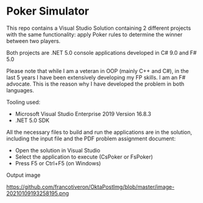 # Poker Simulator

This repo contains a Visual Studio Solution containing 2 different projects with the same functionality: apply Poker rules to determine the winner between two players.

Both projects are .NET 5.0 console applications developed in C# 9.0 and F# 5.0

Please note that while I am a veteran in OOP (mainly C++ and C#), in the last 5 years I have been extensively developing my FP skills. I am an F# advocate.
This is the reason why I have developed the problem in both languages.

Tooling used:

- Microsoft Visual Studio Enterprise 2019 Version 16.8.3
- .NET 5.0 SDK

All the necessary files to build and run the applications are in the solution, including the input file and the PDF problem assignment document:

- Open the solution in Visual Studio
- Select the application to execute (CsPoker or FsPoker)
- Press F5 or Ctrl+F5 (on Windows)

Output image

https://github.com/francotiveron/OktaPostImg/blob/master/image-20210109193258195.png	